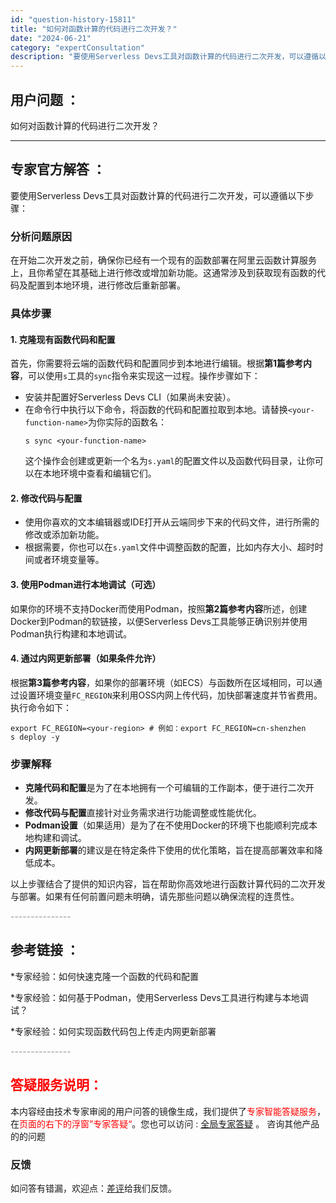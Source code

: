 ```yaml
---
id: "question-history-15811"
title: "如何对函数计算的代码进行二次开发？"
date: "2024-06-21"
category: "expertConsultation"
description: "要使用Serverless Devs工具对函数计算的代码进行二次开发，可以遵循以下步骤：### 分析问题原因在开始二次开发之前，确保你已经有一个现有的函数部署在阿里云函数计算服务上，且你希望在其基础上进行修改或增加新功能。这通常涉及到获取现有函数的代码及配置到本地环境，进行修改后重新部署。### 具"
---
```


## 用户问题 ： 
 如何对函数计算的代码进行二次开发？  

---------------
## 专家官方解答 ：

要使用Serverless Devs工具对函数计算的代码进行二次开发，可以遵循以下步骤：

### 分析问题原因
在开始二次开发之前，确保你已经有一个现有的函数部署在阿里云函数计算服务上，且你希望在其基础上进行修改或增加新功能。这通常涉及到获取现有函数的代码及配置到本地环境，进行修改后重新部署。

### 具体步骤

#### 1. 克隆现有函数代码和配置
首先，你需要将云端的函数代码和配置同步到本地进行编辑。根据**第1篇参考内容**，可以使用`s`工具的`sync`指令来实现这一过程。操作步骤如下：

- 安装并配置好Serverless Devs CLI（如果尚未安装）。
- 在命令行中执行以下命令，将函数的代码和配置拉取到本地。请替换`<your-function-name>`为你实际的函数名：
  ```
  s sync <your-function-name>
  ```
  这个操作会创建或更新一个名为`s.yaml`的配置文件以及函数代码目录，让你可以在本地环境中查看和编辑它们。

#### 2. 修改代码与配置
- 使用你喜欢的文本编辑器或IDE打开从云端同步下来的代码文件，进行所需的修改或添加新功能。
- 根据需要，你也可以在`s.yaml`文件中调整函数的配置，比如内存大小、超时时间或者环境变量等。

#### 3. 使用Podman进行本地调试（可选）
如果你的环境不支持Docker而使用Podman，按照**第2篇参考内容**所述，创建Docker到Podman的软链接，以便Serverless Devs工具能够正确识别并使用Podman执行构建和本地调试。

#### 4. 通过内网更新部署（如果条件允许）
根据**第3篇参考内容**，如果你的部署环境（如ECS）与函数所在区域相同，可以通过设置环境变量`FC_REGION`来利用OSS内网上传代码，加快部署速度并节省费用。执行命令如下：
  ```
  export FC_REGION=<your-region> # 例如：export FC_REGION=cn-shenzhen
  s deploy -y
  ```

### 步骤解释
- **克隆代码和配置**是为了在本地拥有一个可编辑的工作副本，便于进行二次开发。
- **修改代码与配置**直接针对业务需求进行功能调整或性能优化。
- **Podman设置**（如果适用）是为了在不使用Docker的环境下也能顺利完成本地构建和调试。
- **内网更新部署**的建议是在特定条件下使用的优化策略，旨在提高部署效率和降低成本。

以上步骤结合了提供的知识内容，旨在帮助你高效地进行函数计算代码的二次开发与部署。如果有任何前置问题未明确，请先那些问题以确保流程的连贯性。


<font color="#949494">---------------</font> 


## 参考链接 ：

*专家经验：如何快速克隆一个函数的代码和配置 
 
 *专家经验：如何基于Podman，使用Serverless Devs工具进行构建与本地调试？ 
 
 *专家经验：如何实现函数代码包上传走内网更新部署 


 <font color="#949494">---------------</font> 
 


## <font color="#FF0000">答疑服务说明：</font> 

本内容经由技术专家审阅的用户问答的镜像生成，我们提供了<font color="#FF0000">专家智能答疑服务</font>，在<font color="#FF0000">页面的右下的浮窗”专家答疑“</font>。您也可以访问 : [全局专家答疑](https://answer.opensource.alibaba.com/docs/intro) 。 咨询其他产品的的问题

### 反馈
如问答有错漏，欢迎点：[差评](https://ai.nacos.io/user/feedbackByEnhancerGradePOJOID?enhancerGradePOJOId=15829)给我们反馈。
